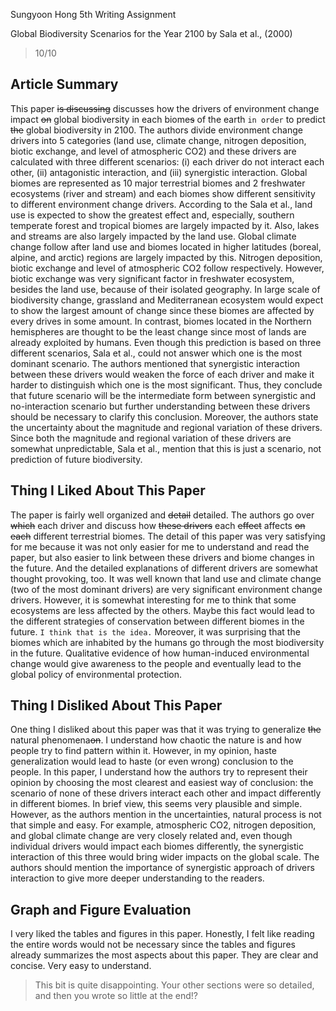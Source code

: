 Sungyoon Hong
5th Writing Assignment

Global Biodiversity Scenarios for the Year 2100 by Sala et al., (2000)

> 10/10

## Article Summary

This paper ~~is discussing~~ discusses how the drivers of environment change impact ~~on~~ global biodiversity in each biome~~s~~ of the earth `in order` to predict ~~the~~ global biodiversity in 2100. The authors divide environment change drivers into 5 categories (land use, climate change, nitrogen deposition, biotic exchange, and level of atmospheric CO2) and these drivers are calculated with three different scenarios: (i) each driver do not interact each other, (ii) antagonistic interaction, and (iii) synergistic interaction. Global biomes are represented as 10 major terrestrial biomes and 2 freshwater ecosystems (river and stream) and each biomes show different sensitivity to different environment change drivers. According to the Sala et al., land use is expected to show the greatest effect and, especially, southern temperate forest and tropical biomes are largely impacted by it. Also, lakes and streams are also largely impacted by the land use. Global climate change follow after land use and biomes located in higher latitudes (boreal, alpine, and arctic) regions are largely impacted by this. Nitrogen deposition, biotic exchange and level of atmospheric CO2 follow respectively. However, biotic exchange was very significant factor in freshwater ecosystem, besides the land use, because of their isolated geography. In large scale of biodiversity change, grassland and Mediterranean ecosystem would expect to show the largest amount of change since these biomes are affected by every drives in some amount. In contrast, biomes located in the Northern hemispheres are thought to be the least change since most of lands are already exploited by humans. Even though this prediction is based on three different scenarios, Sala et al., could not answer which one is the most dominant scenario. The authors mentioned that synergistic interaction between these drivers would weaken the force of each driver and make it harder to distinguish which one is the most significant. Thus, they conclude that future scenario will be the intermediate form between synergistic and no-interaction scenario but further understanding between these drivers should be necessary to clarify this conclusion. Moreover, the authors state the uncertainty about the magnitude and regional variation of these drivers. Since both the magnitude and regional variation of these drivers are somewhat unpredictable, Sala et al., mention that this is just a scenario, not prediction of future biodiversity. 

## Thing I Liked About This Paper

The paper is fairly well organized and ~~detail~~ detailed. The authors go over ~~which~~ each driver and discuss how ~~these drivers~~ each ~~effect~~ affects ~~on each~~ different terrestrial biomes. The detail of this paper was very satisfying for me because it was not only easier for me to understand and read the paper, but also easier to link between these drivers and biome changes in the future. And the detailed explanations of different drivers are somewhat thought provoking, too. It was well known that land use and climate change (two of the most dominant drivers) are very significant environment change drivers. However, it is somewhat interesting for me to think that some ecosystems are less affected by the others. Maybe this fact would lead to the different strategies of conservation between different biomes in the future. `I think that is the idea.` Moreover, it was surprising that the biomes which are inhabited by the humans go through the most biodiversity in the future. Qualitative evidence of how human-induced environmental change would give awareness to the people and eventually lead to the global policy of environmental protection.

## Thing I Disliked About This Paper

One thing I disliked about this paper was that it was trying to generalize ~~the~~ natural phenomena~~on~~. I understand how chaotic the nature is and how people try to find pattern within it. However, in my opinion, haste generalization would lead to haste (or even wrong) conclusion to the people. In this paper, I understand how the authors try to represent their opinion by choosing the most clearest and easiest way of conclusion: the scenario of none of these drivers interact each other and impact differently in different biomes. In brief view, this seems very plausible and simple. However, as the authors mention in the uncertainties, natural process is not that simple and easy. For example, atmospheric CO2, nitrogen deposition, and global climate change are very closely related and, even though individual drivers would impact each biomes differently, the synergistic interaction of this three would bring wider impacts on the global scale. The authors should mention the importance of synergistic approach of drivers interaction to give more deeper understanding to the readers.

## Graph and Figure Evaluation
I very liked the tables and figures in this paper. Honestly, I felt like reading the entire words would not be necessary since the tables and figures already summarizes the most aspects about this paper. They are clear and concise. Very easy to understand. 

> This bit is quite disappointing. Your other sections were so detailed, and then you wrote so little at the end!?
